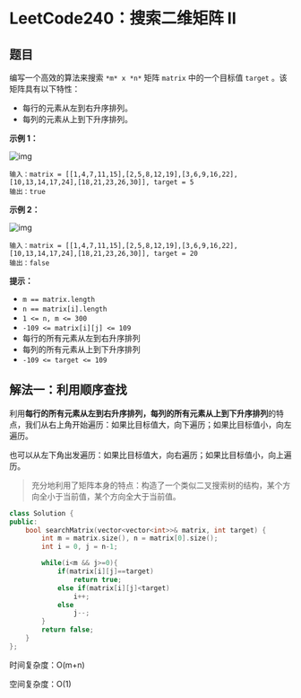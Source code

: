 # LeetCode240：搜索二维矩阵 II

## 题目

编写一个高效的算法来搜索 `*m* x *n*` 矩阵 `matrix` 中的一个目标值 `target` 。该矩阵具有以下特性：

- 每行的元素从左到右升序排列。
- 每列的元素从上到下升序排列。

 

**示例 1：**

![img](https://assets.leetcode-cn.com/aliyun-lc-upload/uploads/2020/11/25/searchgrid2.jpg)

```
输入：matrix = [[1,4,7,11,15],[2,5,8,12,19],[3,6,9,16,22],[10,13,14,17,24],[18,21,23,26,30]], target = 5
输出：true
```

**示例 2：**

![img](https://assets.leetcode-cn.com/aliyun-lc-upload/uploads/2020/11/25/searchgrid.jpg)

```
输入：matrix = [[1,4,7,11,15],[2,5,8,12,19],[3,6,9,16,22],[10,13,14,17,24],[18,21,23,26,30]], target = 20
输出：false
```

 

**提示：**

- `m == matrix.length`
- `n == matrix[i].length`
- `1 <= n, m <= 300`
- `-109 <= matrix[i][j] <= 109`
- 每行的所有元素从左到右升序排列
- 每列的所有元素从上到下升序排列
- `-109 <= target <= 109`

## 解法一：利用顺序查找

利用**每行的所有元素从左到右升序排列，每列的所有元素从上到下升序排列**的特点，我们从右上角开始遍历：如果比目标值大，向下遍历；如果比目标值小，向左遍历。

也可以从左下角出发遍历：如果比目标值大，向右遍历；如果比目标值小，向上遍历。

> 充分地利用了矩阵本身的特点：构造了一个类似二叉搜索树的结构，某个方向全小于当前值，某个方向全大于当前值。

```c++
class Solution {
public:
    bool searchMatrix(vector<vector<int>>& matrix, int target) {
        int m = matrix.size(), n = matrix[0].size();
        int i = 0, j = n-1;

        while(i<m && j>=0){
            if(matrix[i][j]==target)
                return true;
            else if(matrix[i][j]<target)
                i++;
            else
                j--;
        }
        return false;
    }
};
```

时间复杂度：O(m+n)

空间复杂度：O(1)